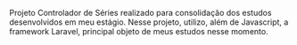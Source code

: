 Projeto Controlador de Séries realizado para consolidação dos estudos desenvolvidos em meu estágio. Nesse projeto, utilizo, além de Javascript, a framework Laravel, principal objeto de meus estudos nesse momento.